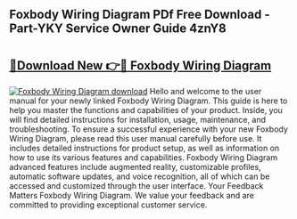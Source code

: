 ## Foxbody Wiring Diagram PDf Free Download - Part-YKY Service Owner Guide 4znY8

# <h2><a href="http://dfsgvb6.blite.top/?on=Foxbody+Wiring+Diagram">🔗Download New 👉🔴 Foxbody Wiring Diagram</a></h2>

[![Foxbody Wiring Diagram download](https://i.imgur.com/lujVjoI.png)](http://dfsgvb6.blite.top/?on=Foxbody+Wiring+Diagram)
Hello and welcome to the user manual for your newly linked Foxbody Wiring Diagram. This guide is here to help you master the functions and capabilities of your product. Inside, you will find detailed instructions for installation, usage, maintenance, and troubleshooting. To ensure a successful experience with your new Foxbody Wiring Diagram, please read this user manual carefully before use. It includes detailed instructions for product setup, as well as information on how to use its various features and capabilities. Foxbody Wiring Diagram advanced features include augmented reality, customizable profiles, automatic software updates, and voice recognition, all of which can be accessed and customized through the user interface. Your Feedback Matters Foxbody Wiring Diagram. We value your feedback and are committed to providing exceptional customer service.
